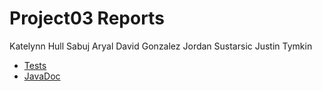 # Project03 Reports

Katelynn Hull
Sabuj Aryal
David Gonzalez
Jordan Sustarsic
Justin Tymkin

* [Tests](./reports/tests/test/index.html)
* [JavaDoc](./docs/javadoc/index.html)